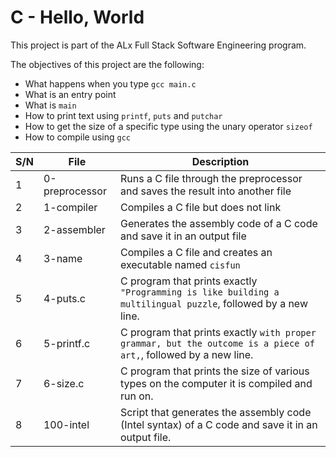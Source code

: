 # C - Hello, World

This project is part of the ALx Full Stack Software Engineering program.

The objectives of this project are the following:
- What happens when you type `gcc main.c`
- What is an entry point
- What is `main`
- How to print text using `printf`, `puts` and `putchar`
- How to get the size of a specific type using the unary operator `sizeof`
- How to compile using `gcc`


| S/N | File | Description |
| --- | ------- | ------------ |
| 1 | 0-preprocessor | Runs a C file through the preprocessor and saves the result into another file |
| 2 | 1-compiler | Compiles a C file but does not link | 
| 3 | 2-assembler | Generates the assembly code of a C code and save it in an output file |
| 4 | 3-name | Compiles a C file and creates an executable named `cisfun` |
| 5 | 4-puts.c | C program that prints exactly `"Programming is like building a multilingual puzzle`, followed by a new line. |
| 6 | 5-printf.c | C program that prints exactly `with proper grammar, but the outcome is a piece of art,`, followed by a new line. |
| 7 | 6-size.c | C program that prints the size of various types on the computer it is compiled and run on. |
| 8 | 100-intel | Script that generates the assembly code (Intel syntax) of a C code and save it in an output file. |
